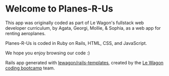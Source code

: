 <h1> Welcome to Planes-R-Us </h1>

This app was originally coded as part of Le Wagon's fullstack web developer curriculum, by Agata, Georgi, Mollie, & Sophia, as a web app for renting aeroplanes. 

Planes-R-Us is coded in Ruby on Rails, HTML, CSS, and JavaScript.

We hope you enjoy browsing our code :) 

Rails app generated with [lewagon/rails-templates](https://github.com/lewagon/rails-templates), created by the [Le Wagon coding bootcamp](https://www.lewagon.com) team.
